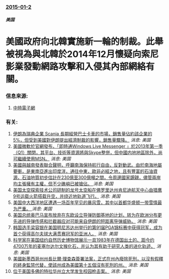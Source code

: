 ### [2015-01-2](/news/2015/01/2/index.md)

##### 美国
#  美國政府向北韓實施新一輪的制裁。此舉被視為與北韓於2014年12月懷疑向索尼影業發動網路攻擊和入侵其內部網絡有關。 




### 信息来源:

1. [中時電子網](http://www.chinatimes.com/newspapers/20150104000695-260108)

### 有关:

1. [伊朗為瑞典企業 Scania 長期經營巴士卡車的市場，銷售量佔約該企業的5%，但受到美國對伊朗提出經濟制裁的影響，銷售量驟降。](/zh/news/2018/08/20/伊朗為瑞典企業-Scania-長期經營巴士卡車的市場-銷售量佔約該企業的5-但受到美國對伊朗提出經濟制裁的影響-銷售量.md) _消息: 美国_
2. [ 美國微軟於官網發布，「即時通Windows Live Messenger 」於2013年第一季（Q1）關閉，其平台、技術等資源將與Skype整併，但中國内地地區除外，尚可繼續使用MSN。](/zh/news/2012/11/7/美國微軟於官網發布-即時通Windows-Live-Messenger-於2013年第一季-Q1-關閉-其平台-技.md) _消息: 美国_
3. [ 美國與越南發表聯合聲明，呼籲南海保持航行自由，反對動武。由於南海地屬要衝，是東南亞進出印度洋，通往中東，歐非必經之地，且有豐富的石油資源，石油地質初步估計在230億至300億噸之間，令周邊國家覬覦，儘管兩岸均主張擁有主權，但不少礁嶼已被搶佔。 ](/zh/news/2011/06/19/美國與越南發表聯合聲明-呼籲南海保持航行自由-反對動武-由於南海地屬要衝-是東南亞進出印度洋-通往中東-歐非必經之地.md) _消息: 美国_
4. [ 美国太空探索技术公司研制的龙号太空船在佛罗里达州肯尼迪航天中心由猎鹰9号运载火箭搭载升空，并绕近地轨道飞行。](/zh/news/2010/12/8/美国太空探索技术公司研制的龙号太空船在佛罗里达州肯尼迪航天中心由猎鹰9号运载火箭搭载升空-并绕近地轨道飞行.md) _消息: 美国_
5. [ 美国中大西洋地区遭遇一场百年罕见的暴风雪，其中以首都华盛顿一带雪情最为严重。 ](/zh/news/2010/02/5/美国中大西洋地区遭遇一场百年罕见的暴风雪-其中以首都华盛顿一带雪情最为严重.md) _消息: 美国_
6. [美国总统奥巴马宣布放弃在东欧设立导弹防御基地的计划，转为在欧洲分布更先进的导弹传感和拦截器应对可能来自伊朗的短距离导弹威胁。](/zh/news/2009/09/17/美国总统奥巴马宣布放弃在东欧设立导弹防御基地的计划-转为在欧洲分布更先进的导弹传感和拦截器应对可能来自伊朗的短距离导弹威.md) _消息: 美国_
7. [ 韩国选手梁容银在美国明尼苏达州举行的第91届PGA锦标赛中获得冠军，成为首个获得高尔夫球大满贯赛冠军的亚洲人。](/zh/news/2009/08/17/韩国选手梁容银在美国明尼苏达州举行的第91届PGA锦标赛中获得冠军-成为首个获得高尔夫球大满贯赛冠军的亚洲人.md) _消息: 美国_
8. [科学家在美国纽约自然历史博物馆展示一具1983年在德国出土的、距今约4700万年的麦塞尔达尔文猴化石，并认为其有助于研究人类的进化轨迹。](/zh/news/2009/05/19/科学家在美国纽约自然历史博物馆展示一具1983年在德国出土的-距今约4700万年的麦塞尔达尔文猴化石-并认为其有助于研究.md) _消息: 美国_
9. [美國新墨西哥州州長比爾·理查森簽署法案，正式在州內廢除死刑，以沒有假釋的終身監禁代替，使該州成為美國第十五個沒有死刑的州。](/zh/news/2009/03/19/美國新墨西哥州州長比爾-理查森簽署法案-正式在州內廢除死刑-以沒有假釋的終身監禁代替-使該州成為美國第十五個沒有死刑的州.md) _消息: 美国_
10. [位于美国多佛的特拉华州立大学发生校园枪击案。](/zh/news/2007/09/21/位于美国多佛的特拉华州立大学发生校园枪击案.md) _消息: 美国_
